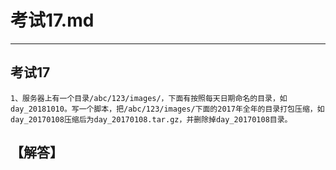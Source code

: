 # 考试17.md  
---  
## 考试17  
    1、服务器上有一个目录/abc/123/images/，下面有按照每天日期命名的目录，如day_20181010。写一个脚本，把/abc/123/images/下面的2017年全年的目录打包压缩，如day_20170108压缩后为day_20170108.tar.gz，并删除掉day_20170108目录。


## 【解答】   